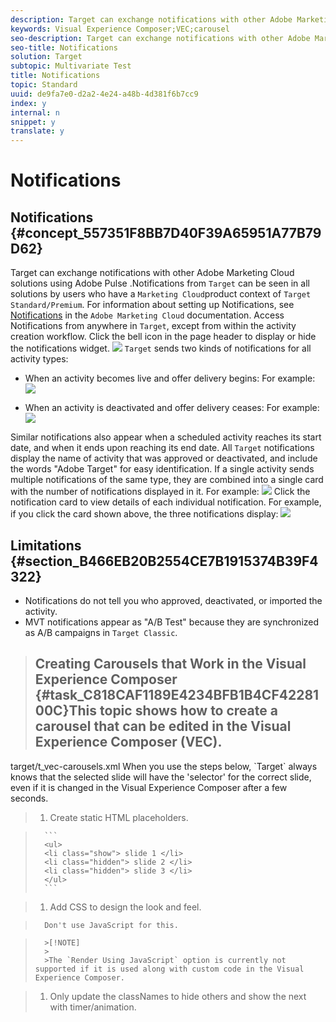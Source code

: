```yaml
---
description: Target can exchange notifications with other Adobe Marketing Cloud solutions using Adobe Pulse.
keywords: Visual Experience Composer;VEC;carousel
seo-description: Target can exchange notifications with other Adobe Marketing Cloud solutions using Adobe Pulse.
seo-title: Notifications
solution: Target
subtopic: Multivariate Test
title: Notifications
topic: Standard
uuid: de9fa7e0-d2a2-4e24-a48b-4d381f6b7cc9
index: y
internal: n
snippet: y
translate: y
---
```


# Notifications

## Notifications {#concept_557351F8BB7D40F39A65951A77B79D62}<keyword>
 Target
</keyword> can exchange notifications with other 
<keyword>
 Adobe Marketing Cloud
</keyword> solutions using 
<keyword>
 Adobe Pulse
</keyword>.Notifications from `Target` can be seen in all solutions by users who have a `Marketing Cloud`product context of `Target Standard/Premium`. 
For information about setting up Notifications, see [Notifications](https://marketing.adobe.com/resources/help/en_US/mcloud/notifications.html) in the `Adobe Marketing Cloud` documentation. 
Access Notifications from anywhere in `Target`, except from within the activity creation workflow. Click the bell icon in the page header to display or hide the notifications widget. 
![](../graphics/notifications-shell.png) 
`Target` sends two kinds of notifications for all activity types: 

* When an activity becomes live and offer delivery begins: For example:
  ![](../graphics/notif_app.png) 

* When an activity is deactivated and offer delivery ceases: For example:
  ![](../graphics/notif-deact.png) 


Similar notifications also appear when a scheduled activity reaches its start date, and when it ends upon reaching its end date.
All `Target` notifications display the name of activity that was approved or deactivated, and include the words "Adobe Target" for easy identification. 
If a single activity sends multiple notifications of the same type, they are combined into a single card with the number of notifications displayed in it. For example:
![](../graphics/notif-multi.png) 
Click the notification card to view details of each individual notification.
For example, if you click the card shown above, the three notifications display:
![](../graphics/notif-multi-open.png) 

## Limitations {#section_B466EB20B2554CE7B1915374B39F4322}


* Notifications do not tell you who approved, deactivated, or imported the activity.
* MVT notifications appear as "A/B Test" because they are synchronized as A/B campaigns in `Target Classic`.

>## Creating Carousels that Work in the Visual Experience Composer {#task_C818CAF1189E4234BFB1B4CF4228100C}This topic shows how to create a carousel that can be edited in the Visual Experience Composer (VEC). 
<draft-comment otherprops="merge">
 target/t_vec-carousels.xml
</draft-comment>When you use the steps below, `Target` always knows that the selected slide will have the 'selector' for the correct slide, even if it is changed in the Visual Experience Composer after a few seconds. 

>1. Create static HTML placeholders.

>    
>       ```
>       <ul>
>       <li class="show"> slide 1 </li>
>       <li class="hidden"> slide 2 </li>
>       <li class="hidden"> slide 3 </li>
>       </ul>
>       ```

>1. Add CSS to design the look and feel.

>       Don't use JavaScript for this.

>       >[!NOTE]
>       >
>       >The `Render Using JavaScript` option is currently not supported if it is used along with custom code in the Visual Experience Composer. 

>1. Only update the classNames to hide others and show the next with timer/animation.

